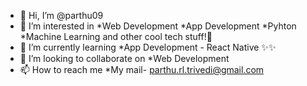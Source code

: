 - 👋 Hi, I’m @parthu09
- 👀 I’m interested in *Web Development *App Development *Pyhton *Machine Learning and other cool tech stuff!🤩
- 🌱 I’m currently learning *App Development - React Native ✨✨
- 💞️ I’m looking to collaborate on *Web Development 
- 📫 How to reach me *My mail- parthu.rl.trivedi@gmail.com 

<!---
parthu09/parthu09 is a ✨ special ✨ repository because its `README.md` (this file) appears on your GitHub profile.
You can click the Preview link to take a look at your changes.
--->
